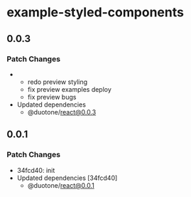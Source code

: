 # example-styled-components

## 0.0.3

### Patch Changes

- - redo preview styling
  - fix preview examples deploy
  - fix preview bugs
- Updated dependencies
  - @duotone/react@0.0.3

## 0.0.1

### Patch Changes

- 34fcd40: init
- Updated dependencies [34fcd40]
  - @duotone/react@0.0.1
